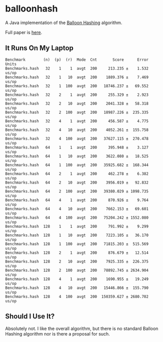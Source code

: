 # balloonhash

A Java implementation of the [Balloon Hashing](https://crypto.stanford.edu/balloon/) algorithm.

Full paper is [here](https://eprint.iacr.org/2016/027.pdf).

## It Runs On My Laptop

```
Benchmark        (n)  (p)  (r)  Mode  Cnt       Score      Error  Units
Benchmarks.hash   32    1    1  avgt  200     213.235 ±    1.532  us/op
Benchmarks.hash   32    1   10  avgt  200    1889.376 ±    7.469  us/op
Benchmarks.hash   32    1  100  avgt  200   18746.237 ±   69.552  us/op
Benchmarks.hash   32    2    1  avgt  200     255.329 ±    2.923  us/op
Benchmarks.hash   32    2   10  avgt  200    2041.328 ±   58.318  us/op
Benchmarks.hash   32    2  100  avgt  200   18987.226 ±  235.335  us/op
Benchmarks.hash   32    4    1  avgt  200     456.587 ±    4.775  us/op
Benchmarks.hash   32    4   10  avgt  200    4052.261 ±  155.758  us/op
Benchmarks.hash   32    4  100  avgt  200   37627.115 ±  270.478  us/op
Benchmarks.hash   64    1    1  avgt  200     395.948 ±    3.127  us/op
Benchmarks.hash   64    1   10  avgt  200    3622.080 ±   18.525  us/op
Benchmarks.hash   64    1  100  avgt  200   35925.682 ±  168.344  us/op
Benchmarks.hash   64    2    1  avgt  200     462.278 ±    6.382  us/op
Benchmarks.hash   64    2   10  avgt  200    3956.019 ±   92.832  us/op
Benchmarks.hash   64    2  100  avgt  200   39380.029 ± 1098.735  us/op
Benchmarks.hash   64    4    1  avgt  200     870.926 ±    9.764  us/op
Benchmarks.hash   64    4   10  avgt  200    7662.153 ±   69.601  us/op
Benchmarks.hash   64    4  100  avgt  200   75204.242 ± 1552.080  us/op
Benchmarks.hash  128    1    1  avgt  200     791.992 ±    9.299  us/op
Benchmarks.hash  128    1   10  avgt  200    7223.105 ±   36.170  us/op
Benchmarks.hash  128    1  100  avgt  200   71815.203 ±  515.569  us/op
Benchmarks.hash  128    2    1  avgt  200     876.679 ±   12.514  us/op
Benchmarks.hash  128    2   10  avgt  200    7925.335 ±  226.375  us/op
Benchmarks.hash  128    2  100  avgt  200   78892.745 ± 2634.904  us/op
Benchmarks.hash  128    4    1  avgt  200    1690.955 ±   19.249  us/op
Benchmarks.hash  128    4   10  avgt  200   15446.866 ±  155.790  us/op
Benchmarks.hash  128    4  100  avgt  200  150359.627 ± 2680.702  us/op
```

## Should I Use It?

Absolutely not. I like the overall algorithm, but there is no standard Balloon Hashing algorithm nor
is there a proposal for such.